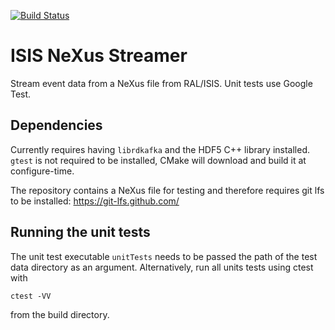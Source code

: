 [![Build Status](https://travis-ci.org/ScreamingUdder/isis_nexus_streamer.svg?branch=master)](https://travis-ci.org/ScreamingUdder/isis_nexus_streamer)

# ISIS NeXus Streamer
Stream event data from a NeXus file from RAL/ISIS.
Unit tests use Google Test.

## Dependencies
Currently requires having `librdkafka` and the HDF5 C++ library installed.
`gtest` is not required to be installed, CMake will download and build it at configure-time.

The repository contains a NeXus file for testing and therefore requires git lfs to be installed:
https://git-lfs.github.com/

## Running the unit tests
The unit test executable `unitTests` needs to be passed the path of the test data directory as an argument.
Alternatively, run all units tests using ctest with
```
ctest -VV
```
from the build directory.
